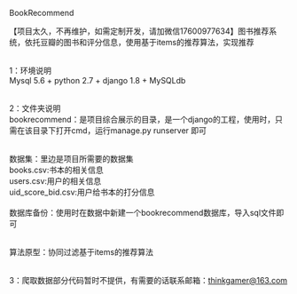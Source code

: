 BookRecommend

【项目太久，不再维护，如需定制开发，请加微信17600977634】图书推荐系统，依托豆瓣的图书和评分信息，使用基于items的推荐算法，实现推荐<br><br>

1：环境说明<br>
Mysql 5.6 + python 2.7 + django 1.8 + MySQLdb<br><br>

2：文件夹说明<br>
bookrecommend：是项目综合展示的目录，是一个django的工程，使用时，只需在该目录下打开cmd，运行manage.py runserver 即可<br><br>


数据集：里边是项目所需要的数据集<br>
        books.csv:书本的相关信息<br>
	users.csv:用户的相关信息<br>
	uid_score_bid.csv:用户给书本的打分信息<br><br>
数据库备份：使用时在数据中新建一个bookrecommend数据库，导入sql文件即可<br><br>

算法原型：协同过滤基于items的推荐算法<br><br>

3：爬取数据部分代码暂时不提供，有需要的话联系邮箱：thinkgamer@163.com
